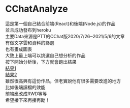 # CChatAnalyze  
這是第一個自己結合前端(React)和後端(Node.js)的作品  
並且成功發布到heroku  
主要Data來源是PTT的CChat版2020/7/26~2021/5/6的文章  
有做文字雲和資料的篩選  
也有畫成圖表  
大致上最上端可以挑選自己想分析的作品  
按下開始分析後，下方就會跑出結果   
[結果1](A.png)  
[結果2](B.png)  
雖然很高興有這份作品，但老實說他有很多需要改進的地方  
比如後端讀檔的效能  
前端應改成RWD等等  
希望接下來再接再勵！  

